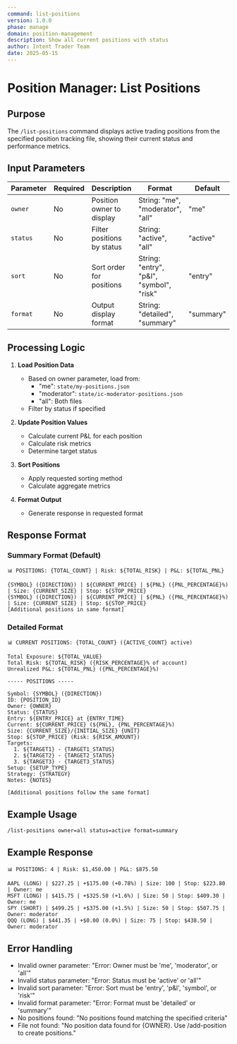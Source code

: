 ```yaml
---
command: list-positions
version: 1.0.0
phase: manage
domain: position-management
description: Show all current positions with status
author: Intent Trader Team
date: 2025-05-15
---
```


# Position Manager: List Positions

## Purpose
The `/list-positions` command displays active trading positions from the specified position tracking file, showing their current status and performance metrics.

## Input Parameters

| Parameter | Required | Description | Format | Default |
|-----------|----------|-------------|--------|---------|
| `owner` | No | Position owner to display | String: "me", "moderator", "all" | "me" |
| `status` | No | Filter positions by status | String: "active", "all" | "active" |
| `sort` | No | Sort order for positions | String: "entry", "p&l", "symbol", "risk" | "entry" |
| `format` | No | Output display format | String: "detailed", "summary" | "summary" |

## Processing Logic

1. **Load Position Data**
   - Based on owner parameter, load from:
     - "me": `state/my-positions.json`
     - "moderator": `state/ic-moderator-positions.json`
     - "all": Both files
   - Filter by status if specified

2. **Update Position Values**
   - Calculate current P&L for each position
   - Calculate risk metrics
   - Determine target status

3. **Sort Positions**
   - Apply requested sorting method
   - Calculate aggregate metrics

4. **Format Output**
   - Generate response in requested format

## Response Format

### Summary Format (Default)

```
📊 POSITIONS: {TOTAL_COUNT} | Risk: ${TOTAL_RISK} | P&L: ${TOTAL_PNL}

{SYMBOL} ({DIRECTION}) | ${CURRENT_PRICE} | ${PNL} ({PNL_PERCENTAGE}%) | Size: {CURRENT_SIZE} | Stop: ${STOP_PRICE}
{SYMBOL} ({DIRECTION}) | ${CURRENT_PRICE} | ${PNL} ({PNL_PERCENTAGE}%) | Size: {CURRENT_SIZE} | Stop: ${STOP_PRICE}
[Additional positions in same format]
```

### Detailed Format

```
📊 CURRENT POSITIONS: {TOTAL_COUNT} ({ACTIVE_COUNT} active)

Total Exposure: ${TOTAL_VALUE}
Total Risk: ${TOTAL_RISK} ({RISK_PERCENTAGE}% of account)
Unrealized P&L: ${TOTAL_PNL} ({PNL_PERCENTAGE}%)

----- POSITIONS -----

Symbol: {SYMBOL} ({DIRECTION})
ID: {POSITION_ID}
Owner: {OWNER}
Status: {STATUS}
Entry: ${ENTRY_PRICE} at {ENTRY_TIME}
Current: ${CURRENT_PRICE} (${PNL}, {PNL_PERCENTAGE}%)
Size: {CURRENT_SIZE}/{INITIAL_SIZE} {UNIT}
Stop: ${STOP_PRICE} (Risk: ${RISK_AMOUNT})
Targets: 
  1. ${TARGET1} - {TARGET1_STATUS}
  2. ${TARGET2} - {TARGET2_STATUS}
  3. ${TARGET3} - {TARGET3_STATUS}
Setup: {SETUP_TYPE}
Strategy: {STRATEGY}
Notes: {NOTES}

[Additional positions follow the same format]
```

## Example Usage

```
/list-positions owner=all status=active format=summary
```

## Example Response

```
📊 POSITIONS: 4 | Risk: $1,450.00 | P&L: $875.50

AAPL (LONG) | $227.25 | +$175.00 (+0.78%) | Size: 100 | Stop: $223.80 | Owner: me
MSFT (LONG) | $415.75 | +$325.50 (+1.6%) | Size: 50 | Stop: $409.30 | Owner: me
SPY (SHORT) | $499.25 | +$375.00 (+1.5%) | Size: 50 | Stop: $507.75 | Owner: moderator
QQQ (LONG) | $441.35 | +$0.00 (0.0%) | Size: 75 | Stop: $438.50 | Owner: moderator
```

## Error Handling

- Invalid owner parameter: "Error: Owner must be 'me', 'moderator', or 'all'"
- Invalid status parameter: "Error: Status must be 'active' or 'all'"
- Invalid sort parameter: "Error: Sort must be 'entry', 'p&l', 'symbol', or 'risk'"
- Invalid format parameter: "Error: Format must be 'detailed' or 'summary'"
- No positions found: "No positions found matching the specified criteria"
- File not found: "No position data found for {OWNER}. Use /add-position to create positions."
